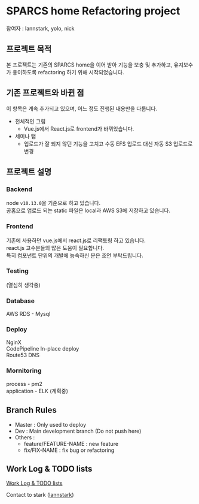 # SPARCS home Refactoring project

참여자 : lannstark, yolo, nick

## 프로젝트 목적

본 프로젝트는 기존의 SPARCS home을 이어 받아 기능을 보충 및 추가하고, 유지보수가 용이하도록 refactoring 하기 위해 시작되었습니다.

## 기존 프로젝트와 바뀐 점

이 항목은 계속 추가되고 있으며, 어느 정도 진행된 내용만을 다룹니다.

- 전체적인 그림
  - Vue.js에서 React.js로 frontend가 바뀌었습니다.
- 세미나 탭
  - 업로드가 잘 되지 않던 기능을 고치고 수동 EFS 업로드 대신 자동 S3 업로드로 변경

## 프로젝트 설명

### Backend

node `v10.13.0`을 기준으로 하고 있습니다.  
공홈으로 업로드 되는 static 파일은 local과 AWS S3에 저장하고 있습니다.

### Frontend

기존에 사용하던 vue.js에서 react.js로 리팩토링 하고 있습니다.  
react.js 고수분들의 많은 도움이 필요합니다.  
특히 컴포넌트 단위의 개발에 능숙하신 분은 조언 부탁드립니다.  

### Testing

(열심히 생각중)

### Database

AWS RDS - Mysql

### Deploy

NginX  
CodePipeline In-place deploy  
Route53 DNS

### Mornitoring

process - pm2  
application - ELK (계획중)

## Branch Rules

- Master : Only used to deploy
- Dev : Main development branch (Do not push here)
- Others :
  - feature/FEATURE-NAME : new feature
  - fix/FIX-NAME : fix bug or refactoring

## Work Log & TODO lists

[Work Log & TODO lists](https://hackmd.io/s/B1Jsi-VPV)

Contact to stark ([lannstark](https://github.com/lannstark))
